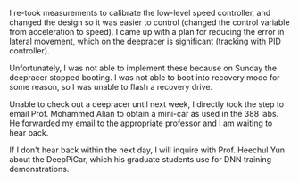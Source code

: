I re-took measurements to calibrate the low-level speed controller, and changed the design so it was easier to control (changed the control variable from acceleration to speed). I came up with a plan for reducing the error in lateral movement, which on the deepracer is significant (tracking with PID controller).

Unfortunately, I was not able to implement these because on Sunday the deepracer stopped booting. I was not able to boot into recovery mode for some reason, so I was unable to flash a recovery drive.

Unable to check out a deepracer until next week, I directly took the step to email Prof. Mohammed Alian to obtain a mini-car as used in the 388 labs. He forwarded my email to the appropriate professor and I am waiting to hear back.

If I don't hear back within the next day, I will inquire with Prof. Heechul Yun about the DeepPiCar, which his graduate students use for DNN training demonstrations.
